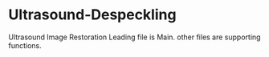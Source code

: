 # Ultrasound-Despeckling
Ultrasound Image Restoration
Leading file is Main. other files are supporting functions.
